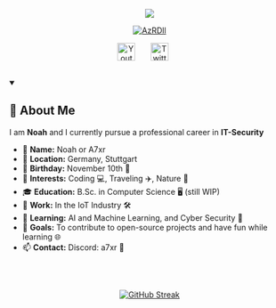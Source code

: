 <p align="center">
  <img src="https://readme-typing-svg.demolab.com/?lines=Hi%20I'm%20Noah%20AKA%20AzRDll%20🌱%20🤖; Student%20At%20DHBW%20Stuttgart&font=Sixtyfour&color=2efdcc&vCenter=true&center=true&pause=1000&size=22"/>
</p>
<p align="center">
  <a href="https://github.com/AzRDll">
    <img src="./CW16nFVXLSQxSMUEMd.gif" alt="AzRDll" /></a>
</p>

<p align="center">
  <a href="https://www.youtube.com/@noah_4e"><img width="32px" alt="Youtube" title="Youtube" src="https://i.imgur.com/qiXu7b2.png"/></a>
  &#8287;&#8287;&#8287;&#8287;&#8287;
  <a href="https://twitter.com/@noah_4e"><img width="32px" alt="Twitter" title="Twitter" src="https://i.imgur.com/AixJgnm.png"/></a>
  &#8287;&#8287;&#8287;&#8287;&#8287;
</p>

<p align="center">
  <img src="https://komarev.com/ghpvc/?username=AzrDll&style=flat-square&color=blue" alt=""/>
</p>

<details open> 
  <summary><h2>👤 About Me</h2></summary>

I am **Noah** and I currently pursue a professional career in **IT-Security**

- 👤 **Name:** Noah or A7xr
- 📍 **Location:** Germany, Stuttgart
- 🎂 **Birthday:** November 10th 🎉  
- 👀 **Interests:** Coding 💻, Traveling ✈️, Nature 🌱 
- 🎓 **Education:** B.Sc. in Computer Science 🖥️ (still WIP)
- 🏢 **Work:** In the IoT Industry 🛠️  
- 🌱 **Learning:** AI and Machine Learning, and Cyber Security 🤖  
- 🎯 **Goals:** To contribute to open-source projects and have fun while learning 🌐
- 📫 **Contact:** Discord: a7xr 📧
<br/>
<br/>
</details>
<p align="center">
  <a href="https://git.io/streak-stats">
    <img src="https://streak-stats.demolab.com?user=AzrDll&theme=tokyonight&hide_border=true" alt="GitHub Streak" />
  </a>
</p>
